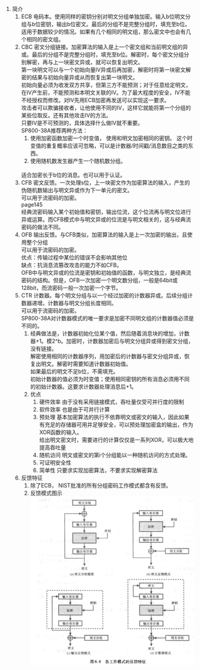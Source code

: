 1. 简介
    1. ECB
        电码本。使用同样的密钥分别对明文分组单独加密。输入b位明文分组与b位密钥，输出b位密文。最后的分组不是完整分组时，填充至b位。<br>适用于数据较少的情况。如果有几个相同的明文组，那么密文中也会有几个相同的密文组。
    2. CBC
        密文分组链接。加密算法的输入是上一个密文组和当前明文组的异或。最后的分组不是完整分组时，填充至b位。解密时，每个密文分组分别解密，再与上一块密文异或，就可以恢复出明文。<br>第一块明文可以与一个初始向量IV异或后再加密，解密时将第一块密文解密的结果与初始向量异或从而恢复出第一块明文。<br>初始向量必须为收发双方共享，但第三方不能预测；对于任意给定明文，在IV产生前，不能预测和本明文关联的IV。为了最大程度的安全，IV不能不经授权而修改。对IV先用ECB加密再发送可以实现这一要求。<br>攻击者可以欺骗接收者，让他使用不同的IV，这样它就能将第一个分组的某些位取反。还有其他攻击IV的方法。<br>只要IV是不可预测的，具体选择什么做IV就不重要。<br>SP800-38A推荐两种方法：<br>
        1. 使用加密函数加密一个时变值， 使用和明文加密相同的密钥。 这个时变值的重复概率应该可忽略，可以是计数器/时间戳/消息数目之类的东西。
        2. 使用随机数发生器产生一个随机数分组。
        <br>
        适合加密长于b位的消息。也可以用于认证。
    3. CFB
        密文反馈。一次处理s位，上一块密文作为加密算法的输入，产生的伪随机数输出与明文异或作为下一单元的密文。
        <br>可以用于流密码的加密。<br>page145<br>经典流密码输入某个初始值和密钥，输出位流，这个位流再与明文位进行异或运算。而CFB模式中与明文异或的位流是与明文相关的，这与经典流密码的做法不同。
    4. OFB
        输出反馈。与CFB类似，加密算法的输入是上一次加密的输出，且使用整个分组<br>可以用于流密码的加密。<br>优点：传输过程中某位的错误不会影响其他位<br>缺点：抗消息流篡改攻击的能力不如CFB。<br>OFB中与明文异或的位流是密钥和初始值的函数，与明文独立，是经典流密码的结构。但是，OFB一次加密一个明文数分组，一般是64bit或128bit，而流密码一般一次加密一个字节。
    5. CTR
        计数器。每个明文分组与以一个经过加密的计数器异或。后续分组计数器递增。计数器与明文分组长度相同。<br>可以用于流密码的加密。<br>SP800-38A对计数器模式的唯一要求是加密不同明文组的计数器值必须是不同的。
        1. 经典做法是，计数器初始化位某个值，然后随着消息块的增加，计数器+1。模2^b。加密时，计数器加密后与明文分组异或得到密文分组，没有链接。<br>解密使用相同的计数器序列，用加密后的计数器与密文分组异或，恢复出明文。解密时需要知道计数器初始值。<br>如果最后的明文不足b位，不需填充。<br>初始计数器的值必须为时变值；使用相同密钥的所有消息必须用不同的初始计数器。这要求计数器处理消息后+1。
        2. 优点
            1. 硬件效率
                由于没有采用链接模式，吞吐量仅受可并行度的限制
            2. 软件效率
                也是由于可并行计算
            3. 预处理
                基本加密算法的执行不依靠明文或密文的输入，因此如果有充足的存储器可用并足够安全，可以预处理加密盒的输出，作为XOR函数的输入。<br>给出明文密文时，需要进行的计算仅仅是一系列XOR，可以极大地提高吞吐量
            4. 随机访问
                明文或密文的第i个分组能以一种随机访问的方式处理。
            5. 可证明安全性
            6. 简单性
                只要求实现加密算法，不要求实现解密算法
    6. 反馈特征
        1. 除了ECB， NIST批准的所有分组密码工作模式都含有反馈。
        2. 反馈模式图示
            ![各工作模式反馈特征](各工作模式反馈特征.jpg)

